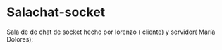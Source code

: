 # Salachat-socket

Sala de de chat de socket hecho por lorenzo ( cliente) y servidor( María Dolores);
